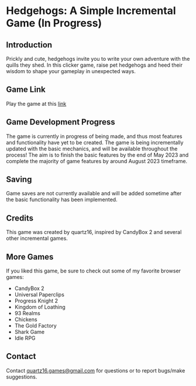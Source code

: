 # Hedgehogs: A Simple Incremental Game (In Progress)

## Introduction
Prickly and cute, hedgehogs invite you to write your own adventure with the quills they shed. In this clicker game, raise pet hedgehogs and heed their wisdom to shape your gameplay in unexpected ways.

## Game Link
Play the game at this [link](https://quartz16.github.io/hedgehogs)

## Game Development Progress
The game is currently in progress of being made, and thus most features and functionality have yet to be created. The game is being incrementally updated with the basic mechanics, and will be available throughout the process! The aim is to finish the basic features by the end of May 2023 and complete the majority of game features by around August 2023 timeframe.

## Saving
Game saves are not currently available and will be added sometime after the basic functionality has been implemented.

## Credits
This game was created by quartz16, inspired by CandyBox 2 and several other incremental games.

## More Games
If you liked this game, be sure to check out some of my favorite browser games:
- CandyBox 2
- Universal Paperclips
- Progress Knight 2
- Kingdom of Loathing
- 93 Realms
- Chickens
- The Gold Factory
- Shark Game
- Idle RPG

## Contact
Contact quartz16.games@gmail.com for questions or to report bugs/make suggestions.
